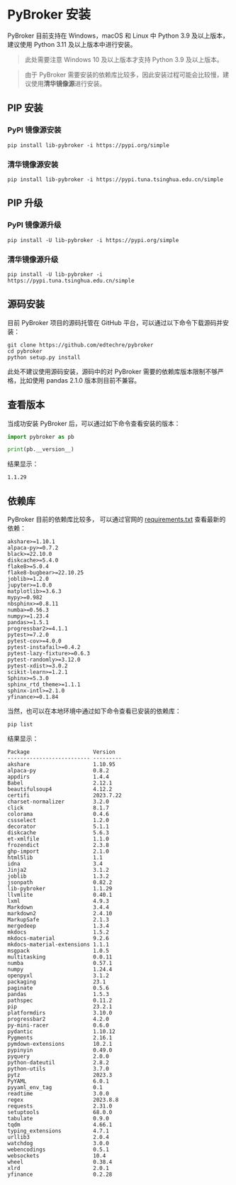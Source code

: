 # PyBroker 安装

PyBroker 目前支持在 Windows，macOS 和 Linux 中 Python 3.9 及以上版本，
建议使用 Python 3.11 及以上版本中进行安装。

> 此处需要注意 Windows 10 及以上版本才支持 Python 3.9 及以上版本。

> 由于 PyBroker 需要安装的依赖库比较多，因此安装过程可能会比较慢，建议使用**清华镜像源**进行安装。

## PIP 安装

### PyPI 镜像源安装

``` shell
pip install lib-pybroker -i https://pypi.org/simple
```

### 清华镜像源安装

``` shell
pip install lib-pybroker -i https://pypi.tuna.tsinghua.edu.cn/simple
```

## PIP 升级

### PyPI 镜像源升级

``` shell
pip install -U lib-pybroker -i https://pypi.org/simple
```

### 清华镜像源升级

``` shell
pip install -U lib-pybroker -i https://pypi.tuna.tsinghua.edu.cn/simple
```

## 源码安装

目前 PyBroker 项目的源码托管在 GitHub 平台，可以通过以下命令下载源码并安装：

``` shell
git clone https://github.com/edtechre/pybroker
cd pybroker
python setup.py install
```

此处不建议使用源码安装，源码中的对 PyBroker 需要的依赖库版本限制不够严格，比如使用 pandas 2.1.0
版本则目前不兼容。

## 查看版本

当成功安装 PyBroker 后，可以通过如下命令查看安装的版本：

```python
import pybroker as pb

print(pb.__version__)
```

结果显示：

```shell
1.1.29
```

## 依赖库

PyBroker 目前的依赖库比较多，
可以通过官网的 [requirements.txt](https://github.com/edtechre/pybroker/blob/master/requirements.txt)
查看最新的依赖：

```shell
akshare>=1.10.1
alpaca-py>=0.7.2
black>=22.10.0
diskcache>=5.4.0
flake8>=5.0.4
flake8-bugbear>=22.10.25
joblib>=1.2.0
jupyter>=1.0.0
matplotlib>=3.6.3
mypy>=0.982
nbsphinx>=0.8.11
numba>=0.56.3
numpy>=1.23.4
pandas>=1.5.1
progressbar2>=4.1.1
pytest>=7.2.0
pytest-cov>=4.0.0
pytest-instafail>=0.4.2
pytest-lazy-fixture>=0.6.3
pytest-randomly>=3.12.0
pytest-xdist>=3.0.2
scikit-learn>=1.2.1
Sphinx>=5.3.0
sphinx_rtd_theme>=1.1.1
sphinx-intl>=2.1.0
yfinance>=0.1.84
```

当然，也可以在本地环境中通过如下命令查看已安装的依赖库：

```shell
pip list
```

结果显示：

```shell
Package                    Version
-------------------------- ---------
akshare                    1.10.95
alpaca-py                  0.8.2
appdirs                    1.4.4
Babel                      2.12.1
beautifulsoup4             4.12.2
certifi                    2023.7.22
charset-normalizer         3.2.0
click                      8.1.7
colorama                   0.4.6
cssselect                  1.2.0
decorator                  5.1.1
diskcache                  5.6.3
et-xmlfile                 1.1.0
frozendict                 2.3.8
ghp-import                 2.1.0
html5lib                   1.1
idna                       3.4
Jinja2                     3.1.2
joblib                     1.3.2
jsonpath                   0.82.2
lib-pybroker               1.1.29
llvmlite                   0.40.1
lxml                       4.9.3
Markdown                   3.4.4
markdown2                  2.4.10
MarkupSafe                 2.1.3
mergedeep                  1.3.4
mkdocs                     1.5.2
mkdocs-material            9.2.6
mkdocs-material-extensions 1.1.1
msgpack                    1.0.5
multitasking               0.0.11
numba                      0.57.1
numpy                      1.24.4
openpyxl                   3.1.2
packaging                  23.1
paginate                   0.5.6
pandas                     1.5.3
pathspec                   0.11.2
pip                        23.2.1
platformdirs               3.10.0
progressbar2               4.2.0
py-mini-racer              0.6.0
pydantic                   1.10.12
Pygments                   2.16.1
pymdown-extensions         10.2.1
pypinyin                   0.49.0
pyquery                    2.0.0
python-dateutil            2.8.2
python-utils               3.7.0
pytz                       2023.3
PyYAML                     6.0.1
pyyaml_env_tag             0.1
readtime                   3.0.0
regex                      2023.8.8
requests                   2.31.0
setuptools                 68.0.0
tabulate                   0.9.0
tqdm                       4.66.1
typing_extensions          4.7.1
urllib3                    2.0.4
watchdog                   3.0.0
webencodings               0.5.1
websockets                 10.4
wheel                      0.38.4
xlrd                       2.0.1
yfinance                   0.2.28
```